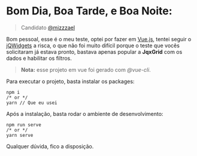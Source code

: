 # Bom Dia, Boa Tarde, e Boa Noite:

> Candidato [@mizzzael]('https://github.com/Mizzzael')

Bom pessoal, esse é o meu teste, optei por fazer em [Vue.js]('https://vuejs.org/'), tentei seguir o [jQWidgets]('https://www.jqwidgets.com/') a risca, o que não foi muito difícil porque o teste que vocês solicitaram já estava pronto, bastava apenas popular a __JqxGrid__ com os dados e habilitar os filtros.

> __Nota:__ esse projeto em vue foi gerado com _@vue-cli_.

Para executar o projeto, basta instalar os packages:
```
npm i
/* or */
yarn // Que eu usei
```
Após a instalação, basta rodar o ambiente de desenvolvimento:
```
npm run serve
/* or */
yarn serve
```

Qualquer dúvida, fico a disposição.